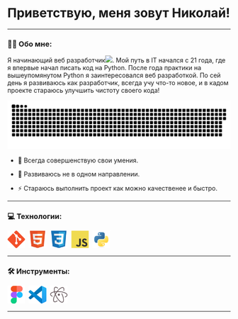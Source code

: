 
# Приветствую, меня зовут Николай!

---

### :man_technologist: Обо мне:

Я начинающий веб разработчик<img src="https://media.giphy.com/media/WUlplcMpOCEmTGBtBW/giphy.gif" width="30px">. Мой путь в IT начался с 21 года, где я впервые начал писать код на Python. После года практики на вышеупомянутом Python я заинтересовался веб разработкой. По сей день я развиваюсь как разработчик, всегда учу что-то новое, и в кадом проекте стараюсь улучшить чистоту своего кода!
<p align="center">
 <img width="600" src="github-snake.svg" alt="snake"/>
</p>

- :telescope: Всегда совершенствую свои умения.

- :seedling: Развиваюсь не в одном направлении.

- :zap: Стараюсь выполнить проект как можно качественее и быстро.

---

### 💻 Технологии:

<div>
  <img src="https://github.com/devicons/devicon/blob/master/icons/git/git-original.svg" title="git" alt="git" width="40" height="40"/>&nbsp
  <img src="https://github.com/devicons/devicon/blob/master/icons/html5/html5-original.svg" title="html5" alt="html5" width="40" height="40"/>&nbsp
  <img src="https://github.com/devicons/devicon/blob/master/icons/css3/css3-original.svg" title="css" alt="css" width="40" height="40"/>&nbsp
  <img src="https://github.com/devicons/devicon/blob/master/icons/javascript/javascript-original.svg" title="javascript" alt="javascript" width="40" height="40"/>&nbsp
  <img src="https://github.com/devicons/devicon/blob/master/icons/python/python-original.svg" title="Python" alt="Python" width="40" height="40"/>&nbsp
  
</div>

---

### 🛠 Инструменты:

<div>
  

  
  <img src="https://github.com/devicons/devicon/blob/master/icons/figma/figma-original.svg" title="figma" alt="figma" width="40" height="40"/>&nbsp;
  <img src="https://github.com/devicons/devicon/blob/master/icons/vscode/vscode-original.svg" title="VS Code" alt="VS Code" width="40" height="40"/>&nbsp;
  <img src="https://github.com/devicons/devicon/blob/master/icons/atom/atom-original.svg" title="Atom" alt="Atom" width="40" height="40"/>&nbsp;

</div>

---


